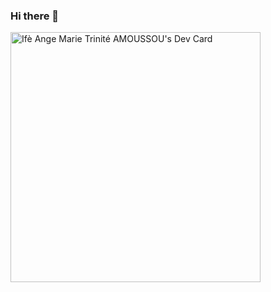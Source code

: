 ### Hi there 👋

<a href="https://app.daily.dev/triniteams"><img src="https://api.daily.dev/devcards/138ac78f8e84429b8d3d6d702c79fb9d.png?r=p5m" width="400" alt="Ifè Ange Marie Trinité AMOUSSOU's Dev Card"/></a>

<!--
**trinite-ams/trinite-ams** is a ✨ _special_ ✨ repository because its `README.md` (this file) appears on your GitHub profile.

Here are some ideas to get you started:

- 🔭 I’m currently working on ...
- 🌱 I’m currently learning ...
- 👯 I’m looking to collaborate on ...
- 🤔 I’m looking for help with ...
- 💬 Ask me about ...
- 📫 How to reach me: ...
- 😄 Pronouns: ...
- ⚡ Fun fact: ...
-->
